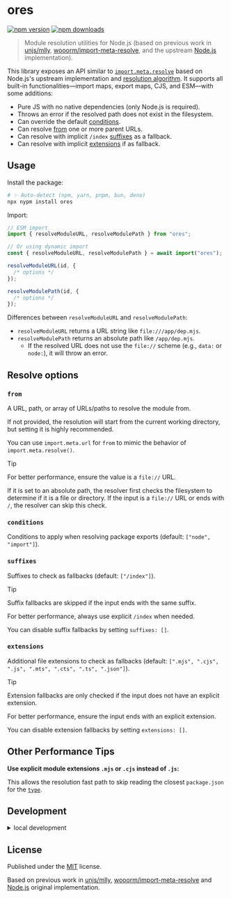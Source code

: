 # ores

<!-- automd:badges color=yellow -->

[![npm version](https://img.shields.io/npm/v/ores?color=yellow)](https://npmjs.com/package/ores)
[![npm downloads](https://img.shields.io/npm/dm/ores?color=yellow)](https://npm.chart.dev/ores)

<!-- /automd -->

> Module resolution utilities for Node.js (based on previous work in [unjs/mlly](https://github.com/unjs/mlly), [wooorm/import-meta-resolve](https://github.com/wooorm/import-meta-resolve), and the upstream [Node.js](https://github.com/nodejs/node) implementation).

This library exposes an API similar to [`import.meta.resolve`](https://nodejs.org/api/esm.html#importmetaresolvespecifier) based on Node.js's upstream implementation and [resolution algorithm](https://nodejs.org/api/esm.html#esm_resolution_algorithm). It supports all built-in functionalities—import maps, export maps, CJS, and ESM—with some additions:

- Pure JS with no native dependencies (only Node.js is required).
- Throws an error if the resolved path does not exist in the filesystem.
- Can override the default [conditions](#conditions).
- Can resolve [from](#from) one or more parent URLs.
- Can resolve with implicit `/index` [suffixes](#suffixes) as a fallback.
- Can resolve with implicit [extensions](#extensions) if as fallback.

## Usage

Install the package:

```sh
# ✨ Auto-detect (npm, yarn, pnpm, bun, deno)
npx nypm install ores
```

Import:

```ts
// ESM import
import { resolveModuleURL, resolveModulePath } from "ores";

// Or using dynamic import
const { resolveModuleURL, resolveModulePath } = await import("ores");
```

```ts
resolveModuleURL(id, {
  /* options */
});

resolveModulePath(id, {
  /* options */
});
```

Differences between `resolveModuleURL` and `resolveModulePath`:

- `resolveModuleURL` returns a URL string like `file:///app/dep.mjs`.
- `resolveModulePath` returns an absolute path like `/app/dep.mjs`.
  - If the resolved URL does not use the `file://` scheme (e.g., `data:` or `node:`), it will throw an error.

## Resolve options

### `from`

A URL, path, or array of URLs/paths to resolve the module from.

If not provided, the resolution will start from the current working directory, but setting it is highly recommended.

You can use `import.meta.url` for `from` to mimic the behavior of `import.meta.resolve()`.

> [!TIP]
> For better performance, ensure the value is a `file://` URL.
>
> If it is set to an absolute path, the resolver first checks the filesystem to determine if it is a file or directory.
> If the input is a `file://` URL or ends with `/`, the resolver can skip this check.

### `conditions`

Conditions to apply when resolving package exports (default: `["node", "import"]`).

### `suffixes`

Suffixes to check as fallbacks (default: `["/index"]`).

> [!TIP]
> Suffix fallbacks are skipped if the input ends with the same suffix.
>
> For better performance, always use explicit `/index` when needed.
>
> You can disable suffix fallbacks by setting `suffixes: []`.

### `extensions`

Additional file extensions to check as fallbacks (default: `[".mjs", ".cjs", ".js", ".mts", ".cts", ".ts", ".json"]`).

> [!TIP]
> Extension fallbacks are only checked if the input does not have an explicit extension.
>
> For better performance, ensure the input ends with an explicit extension.
>
> You can disable extension fallbacks by setting `extensions: []`.

## Other Performance Tips

**Use explicit module extensions `.mjs` or `.cjs` instead of `.js`:**

This allows the resolution fast path to skip reading the closest `package.json` for the [`type`](https://nodejs.org/api/packages.html#type).

## Development

<details>

<summary>local development</summary>

- Clone this repository
- Install the latest LTS version of [Node.js](https://nodejs.org/en/)
- Enable [Corepack](https://github.com/nodejs/corepack) using `corepack enable`
- Install dependencies using `pnpm install`
- Run interactive tests using `pnpm dev`

</details>

## License

Published under the [MIT](https://github.com/unjs/ores/blob/main/LICENSE) license.

Based on previous work in [unjs/mlly](https://github.com/unjs/mlly), [wooorm/import-meta-resolve](https://github.com/wooorm/import-meta-resolve) and [Node.js](https://github.com/nodejs/node) original implementation.
